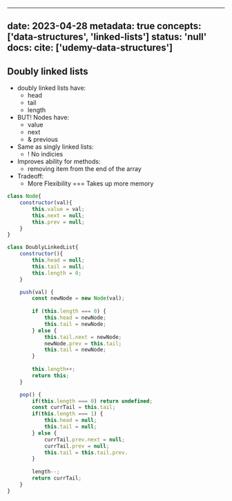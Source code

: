 
---
date: 2023-04-28
metadata: true
concepts: ['data-structures', 'linked-lists']
status: 'null'
docs: 
cite: ['udemy-data-structures']
---

## Doubly linked lists

- doubly linked lists have:
	- head
	- tail
	- length
- BUT! Nodes have:
	- value
	- next
	- & previous
- Same as singly linked lists:
	- ! No indicies
- Improves ability for methods:
	- removing item from the end of the array
- Tradeoff:
	- More Flexibility === Takes up more memory


```js
class Node{
	constructor(val){
		this.value = val;
		this.next = null;
		this.prev = null;
	}
}

class DoublyLinkedList{
	constructor(){
		this.head = null;
		this.tail = null;
		this.length = 0;
	}

	push(val) {
		const newNode = new Node(val);
		
		if (this.length === 0) {
			this.head = newNode;
			this.tail = newNode;
		} else {
			this.tail.next = newNode;
			newNode.prev = this.tail;
			this.tail = newNode;
		}
		
		this.length++;
		return this;
	}

	pop() {
		if(this.length === 0) return undefined;
		const currTail = this.tail;
		if(this.length === 1) {
			this.head = null;
			this.tail = null;
		} else {
			currTail.prev.next = null;
			currTail.prev = null;
			this.tail = this.tail.prev.
		}
		
		length--;
		return currTail;
	}
}
```
